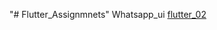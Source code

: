 "# Flutter_Assignmnets" 
Whatsapp_ui
[flutter_02](https://user-images.githubusercontent.com/98951511/230676485-942ff7be-4031-447d-9c9d-11d5568474da.png)


